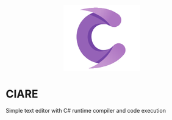 <p align="center">
  <img src="https://github.com/0x78654C/CIARE/blob/main/Media/ciare.png" width=200>
</p>

# CIARE
Simple text editor with C# runtime compiler and code execution

